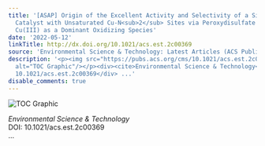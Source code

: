 ```yaml
---
title: '[ASAP] Origin of the Excellent Activity and Selectivity of a Single-Atom Copper
  Catalyst with Unsaturated Cu‑N<sub>2</sub> Sites via Peroxydisulfate Activation:
  Cu(III) as a Dominant Oxidizing Species'
date: '2022-05-12'
linkTitle: http://dx.doi.org/10.1021/acs.est.2c00369
source: 'Environmental Science & Technology: Latest Articles (ACS Publications)'
description: '<p><img src="https://pubs.acs.org/cms/10.1021/acs.est.2c00369/asset/images/medium/es2c00369_0009.gif"
  alt="TOC Graphic"/></p><div><cite>Environmental Science & Technology</cite></div><div>DOI:
  10.1021/acs.est.2c00369</div> ...'
disable_comments: true
---
```

<p><img src="https://pubs.acs.org/cms/10.1021/acs.est.2c00369/asset/images/medium/es2c00369_0009.gif" alt="TOC Graphic"/></p><div><cite>Environmental Science & Technology</cite></div><div>DOI: 10.1021/acs.est.2c00369</div> ...